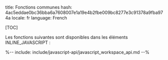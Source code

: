 title: Fonctions communes
hash: 4ac5eddae0bc36bba6a7608007e1a19e4b2fbe009bc8277e3c91378a9fba974a
locale: fr
language: French

[TOC]

Les fonctions suivantes sont disponibles dans les éléments INLINE_JAVASCRIPT :

<div class="cogsci-jsdoc" markdown="1">

%-- include: include/javascript-api/javascript_workspace_api.md --%

</div>